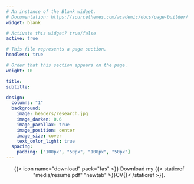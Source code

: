 ```yaml
---
# An instance of the Blank widget.
# Documentation: https://sourcethemes.com/academic/docs/page-builder/
widget: blank

# Activate this widget? true/false
active: true

# This file represents a page section.
headless: true

# Order that this section appears on the page.
weight: 10

title: 
subtitle:

design:
  columns: "1"
  background:
    image: headers/research.jpg
    image_darken: 0.6
    image_parallax: true
    image_position: center
    image_size: cover
    text_color_light: true
  spacing:
    padding: ["100px", "50px", "100px", "50px"]
---
```


<p style="text-align: center;"> {{< icon name="download" pack="fas" >}} Download my {{< staticref "media/resume.pdf" "newtab" >}}CV{{< /staticref >}}. </p>


